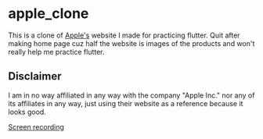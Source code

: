 # apple_clone

This is a clone of [Apple's](https://www.apple.com/) website I made for practicing flutter. Quit
after making home page cuz half the website is images of the products and won't really help me
practice flutter.

## Disclaimer

I am in no way affiliated in any way with the company "Apple Inc." nor any of its affiliates in any
way, just using their website as a reference because it looks good.

[Screen recording](https://www.github.com/yashkarthik/silly-darty-projects/apple_clone/assets/screen-rec.move)
